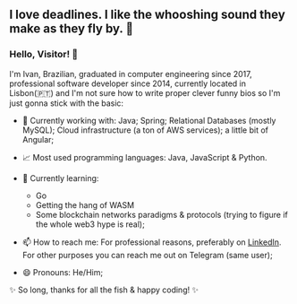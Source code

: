## I love deadlines. I like the whooshing sound they make as they fly by. 💨

### Hello, Visitor! 👋

I'm Ivan, Brazilian, graduated in computer engineering since 2017, professional software developer since 2014, currently located in Lisbon(🇵🇹) and I'm not sure how to write proper clever funny bios so I'm just gonna stick with the basic: 

- 🔭 Currently working with: Java; Spring; Relational Databases (mostly MySQL); Cloud infrastructure (a ton of AWS services); a little bit of Angular;

- 📈 Most used programming languages: Java, JavaScript & Python.

- 🌱 Currently learning: 
  * Go
  * Getting the hang of WASM
  * Some blockchain networks paradigms & protocols (trying to figure if the whole web3 hype is real);

- 📫 How to reach me: For professional reasons, preferably on [LinkedIn](https://www.linkedin.com/in/zucchivan/). For other purposes you can reach me out on Telegram (same user);

- 😄 Pronouns: He/Him;

✨ So long, thanks for all the fish & happy coding! ✨
